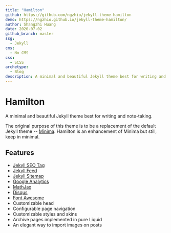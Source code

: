 ```yaml
---
title: "Hamilton"
github: https://github.com/ngzhio/jekyll-theme-hamilton
demo: https://ngzhio.github.io/jekyll-theme-hamilton/
author: Shangzhi Huang
date: 2020-07-02
github_branch: master
ssg:
  - Jekyll
cms:
  - No CMS
css:
  - SCSS
archetype:
  - Blog
description: A minimal and beautiful Jekyll theme best for writing and note-taking.
---
```


# Hamilton

A minimal and beautiful Jekyll theme best for writing and note-taking.

The original purpose of this theme is to be a replacement of the default Jekyll theme -- [Minima](https://github.com/jekyll/minima). Hamilton is an enhancement of Minima but still, keep in minimal.

## Features

- [Jekyll SEO Tag](https://github.com/jekyll/jekyll-seo-tag)
- [Jekyll Feed](https://github.com/jekyll/jekyll-feed)
- [Jekyll Sitemap](https://github.com/jekyll/jekyll-sitemap)
- [Google Analytics](https://analytics.google.com/)
- [MathJax](https://www.mathjax.org/)
- [Disqus](https://disqus.com/)
- [Font Awesome](https://fontawesome.com/)
- Customizable head
- Configurable page navigation
- Customizable styles and skins
- Archive pages implemented in pure Liquid
- An elegant way to import images on posts
